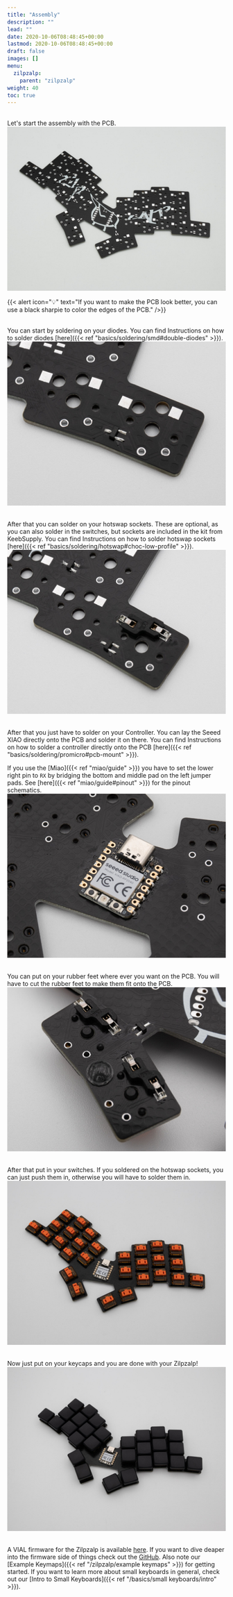 ```yaml
---
title: "Assembly"
description: ""
lead: ""
date: 2020-10-06T08:48:45+00:00
lastmod: 2020-10-06T08:48:45+00:00
draft: false
images: []
menu:
  zilpzalp:
    parent: "zilpzalp"
weight: 40
toc: true
---
```


<br>Let's start the assembly with the PCB.
![zilpzalp-pcb](zilpzalp-pcb.jpg)

{{< alert icon="💡" text="If you want to make the PCB look better, you can use a black sharpie to color the edges of the PCB." />}}

<br>You can start by soldering on your diodes. You can find Instructions on how to solder diodes [here]({{< ref "basics/soldering/smd#double-diodes" >}}).
![zilpzalp-diodesoldered](zilpzalp-diodesoldered.jpg)

<br>After that you can solder on your hotswap sockets. These are optional, as you can also solder in the switches, but sockets are included in the kit from KeebSupply. You can find Instructions on how to solder hotswap sockets [here]({{< ref "basics/soldering/hotswap#choc-low-profile" >}}).
![zilpzalp-hotswap](zilpzalp-hotswap.jpg)

<br>After that you just have to solder on your Controller. You can lay the Seeed XIAO directly onto the PCB and solder it on there. You can find Instructions on how to solder a controller directly onto the PCB [here]({{< ref "basics/soldering/promicro#pcb-mount" >}}).

If you use the [Miao]({{< ref "miao/guide" >}}) you have to set the lower right pin to `RX` by bridging the bottom and middle pad on the left jumper pads. See [here]({{< ref "miao/guide#pinout" >}}) for the pinout schematics.
![zilpzalp-controller](zilpzalp-controller.jpg)

<br>You can put on your rubber feet where ever you want on the PCB. You will have to cut the rubber feet to make them fit onto the PCB.
![zilpzalp-rubberfeet](zilpzalp-rubberfeet.jpg)

<br>After that put in your switches. If you soldered on the hotswap sockets, you can just push them in, otherwise you will have to solder them in.
![zilpzalp-switches](zilpzalp-switches.jpg)

<br>Now just put on your keycaps and you are done with your Zilpzalp!
![zilpzalp-cover](zilpzalp-cover.jpg)

<br>A VIAL firmware for the Zilpzalp is available [here](https://files.keeb.supply/firmware/Zilpzalp/). If you want to dive deaper into the firmware side of things check out the [GitHub](https://github.com/kilipan/zilpzalp). Also note our [Example Keymaps]({{< ref "/zilpzalp/example keymaps" >}}) for getting started. If you want to learn more about small keyboards in general, check out our [Intro to Small Keyboards]({{< ref "/basics/small keyboards/intro" >}}).
